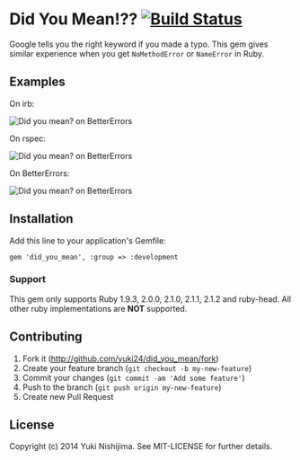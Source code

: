 # Did You Mean!?? [![Build Status](https://travis-ci.org/yuki24/did_you_mean.png?branch=master)](https://travis-ci.org/yuki24/did_you_mean)

Google tells you the right keyword if you made a typo. This gem gives similar experience when you get `NoMethodError` or `NameError` in Ruby.

## Examples

On irb:

![Did you mean? on BetterErrors](https://raw2.github.com/yuki24/did_you_mean/86fbb784a6783a20774a34b9d02553cfb5ab54b0/docs/irb_example.png)

On rspec:

![Did you mean? on BetterErrors](https://raw2.github.com/yuki24/did_you_mean/1c6cdc7c425325671752d261dcadd1e048e1dcad/docs/rspec_example.png)

On BetterErrors:

![Did you mean? on BetterErrors](https://raw2.github.com/yuki24/did_you_mean/4e6d4b405777f44ecb2a0e28c4abb1e438aa33ff/docs/better_errors_example.png)

## Installation

Add this line to your application's Gemfile:

```
gem 'did_you_mean', :group => :development
```

### Support

This gem only supports Ruby 1.9.3, 2.0.0, 2.1.0, 2.1.1, 2.1.2 and ruby-head. All other ruby implementations are **NOT** supported.

## Contributing

1. Fork it (http://github.com/yuki24/did_you_mean/fork)
2. Create your feature branch (`git checkout -b my-new-feature`)
3. Commit your changes (`git commit -am 'Add some feature'`)
4. Push to the branch (`git push origin my-new-feature`)
5. Create new Pull Request

## License

Copyright (c) 2014 Yuki Nishijima. See MIT-LICENSE for further details.
